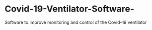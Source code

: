 # Covid-19-Ventilator-Software-
Software to improve monitoring and control of the Covid-19 ventilator 

